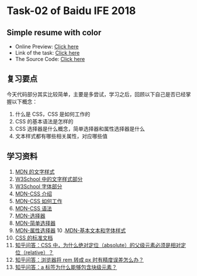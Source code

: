 # Task-02 of Baidu IFE 2018

## Simple resume with color

- Online Preview: [Click here](https://dingxuewen.com/baidu-ife-practice/ife-2018/task-02/simple-resume-with-color.html)
- Link of the task: [Click here](http://ife.baidu.com/course/detail/id/37)
- The Source Code: [Click here](https://github.com/leviding/baidu-ife-practice/tree/master/ife-2018/task-02)

## 复习要点

今天代码部分其实比较简单，主要是多尝试，学习之后，回顾以下自己是否已经掌握以下概念：

1. 什么是 CSS，CSS 是如何工作的
2. CSS 的基本语法是怎样的
3. CSS 选择器是什么概念，简单选择器和属性选择器是什么
4. 文本样式都有哪些相关属性，对应哪些值

## 学习资料

1. [MDN 的文字样式](https://developer.mozilla.org/zh-CN/docs/Learn/CSS/%E4%B8%BA%E6%96%87%E6%9C%AC%E6%B7%BB%E5%8A%A0%E6%A0%B7%E5%BC%8F/Fundamentals)
2. [W3School 中的文字样式部分](http://www.w3school.com.cn/css/css_text.asp)
3. [W3School 字体部分](http://www.w3school.com.cn/css/css_font.asp)
4. [MDN-CSS 介绍](https://developer.mozilla.org/zh-CN/docs/Learn/CSS/Introduction_to_CSS)
5. [MDN-CSS 如何工作](https://developer.mozilla.org/zh-CN/docs/Learn/CSS/Introduction_to_CSS/How_CSS_works)
6. [MDN-CSS 语法](https://developer.mozilla.org/zh-CN/docs/Learn/CSS/Introduction_to_CSS/Syntax)
7. [MDN-选择器](https://developer.mozilla.org/zh-CN/docs/Learn/CSS/Introduction_to_CSS/Selectors)
8. [MDN-简单选择器](https://developer.mozilla.org/zh-CN/docs/Learn/CSS/Introduction_to_CSS/Simple_selectors)
9. [MDN-属性选择器](https://developer.mozilla.org/zh-CN/docs/Learn/CSS/Introduction_to_CSS/Attribute_selectors)
10 .[MDN-基本文本和字体样式](https://developer.mozilla.org/zh-CN/docs/Learn/CSS/%E4%B8%BA%E6%96%87%E6%9C%AC%E6%B7%BB%E5%8A%A0%E6%A0%B7%E5%BC%8F/Fundamentals)
11. [CSS 的标准文档](https://www.w3.org/TR/2011/REC-CSS2-20110607/)
12. [知乎问答：CSS 中，为什么绝对定位（absolute）的父级元素必须是相对定位（relative）？](https://www.zhihu.com/question/19926700/answer/13376153)
13. [知乎问答：浏览器将 rem 转成 px 时有精度误差怎么办？](https://www.zhihu.com/question/264372456/answer/280662029)
14. [知乎问答：a 标签为什么能够包含块级元素？](https://www.zhihu.com/question/34952563/answer/60672228)
